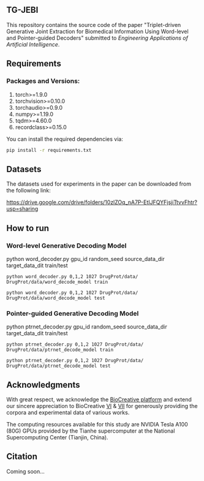 ## TG-JEBI

This repository contains the source code of the paper "Triplet-driven Generative Joint Extraction for Biomedical Information Using Word-level and Pointer-guided Decoders" submitted to *Engineering Applications of Artificial Intelligence*.

## Requirements

### Packages and Versions:
1) torch>=1.9.0
2) torchvision>=0.10.0
3) torchaudio>=0.9.0
4) numpy>=1.19.0
5) tqdm>=4.60.0
6) recordclass>=0.15.0

You can install the required dependencies via:

```bash
pip install -r requirements.txt
```
## Datasets

The datasets used for experiments in the paper can be downloaded from the following link:

https://drive.google.com/drive/folders/10zlZOq_nA7P-EtIJFQYFjsjiTtvvFhtr?usp=sharing

## How to run

### Word-level Generative Decoding Model

python word_decoder.py gpu_id random_seed source_data_dir target_data_dit train/test

```
python word_decoder.py 0,1,2 1027 DrugProt/data/ DrugProt/data/word_decode_model train
```
```
python word_decoder.py 0,1,2 1027 DrugProt/data/ DrugProt/data/word_decode_model test
```
### Pointer-guided Generative Decoding Model

python ptrnet_decoder.py gpu_id random_seed source_data_dir target_data_dit train/test

```
python ptrnet_decoder.py 0,1,2 1027 DrugProt/data/ DrugProt/data/ptrnet_decode_model train
```
```
python ptrnet_decoder.py 0,1,2 1027 DrugProt/data/ DrugProt/data/ptrnet_decode_model test
```
## Acknowledgments ##

With great respect, we acknowledge the [BioCreative platform](https://biocreative.bioinformatics.udel.edu/) and extend our sincere appreciation to BioCreative [VI](https://biocreative.bioinformatics.udel.edu/tasks/biocreative-vi/track-5/) & [VII](https://biocreative.bioinformatics.udel.edu/tasks/biocreative-vii/track-1/) for generously providing the corpora and experimental data of various works.

The computing resources available for this study are NVIDIA Tesla A100 (80G) GPUs provided by the Tianhe supercomputer at the National Supercomputing Center (Tianjin, China).

## Citation

Coming soon...
